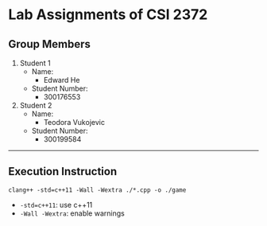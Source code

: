 # Lab Assignments of CSI 2372

## Group Members
1. Student 1
    * Name:
        - Edward He
    * Student Number:
        - 300176553
2. Student 2
    * Name:
        - Teodora Vukojevic
    * Student Number:
        - 300199584

-----

## Execution Instruction
`clang++ -std=c++11 -Wall -Wextra ./*.cpp -o ./game`
   * `-std=c++11`: use c++11
   * `-Wall -Wextra`: enable warnings
